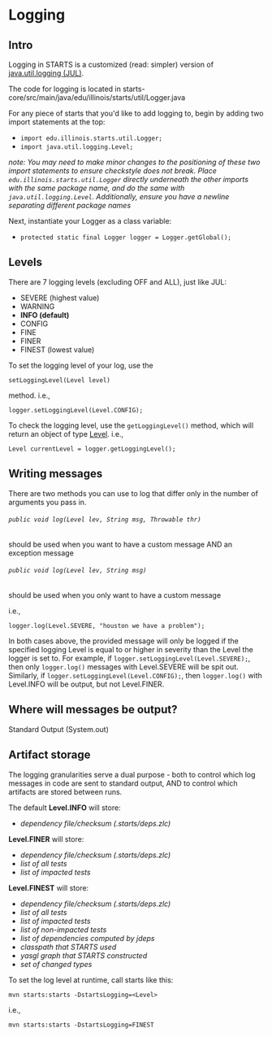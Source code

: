 
# Logging

## Intro

Logging in STARTS is a customized (read: simpler) version of [java.util.logging (JUL)](https://docs.oracle.com/javase/8/docs/api/java/util/logging/package-summary.html).

The code for logging is located in starts-core/src/main/java/edu/illinois/starts/util/Logger.java


For any piece of starts that you'd like to add logging to, begin by adding two import statements at the top:

- ``import edu.illinois.starts.util.Logger;``
- ``import java.util.logging.Level;``

_note: You may need to make minor changes to the positioning of these two import statements to ensure checkstyle does not break. Place ``edu.illinois.starts.util.Logger`` directly underneath the other imports with the same package name, and do the same with ``java.util.logging.Level``. Additionally, ensure you have a newline separating different package names_


Next, instantiate your Logger as a class variable:
- ``protected static final Logger logger = Logger.getGlobal();``

## Levels
There are 7 logging levels (excluding OFF and ALL), just like JUL:
- SEVERE (highest value)
- WARNING
- __INFO (default)__
- CONFIG
- FINE
- FINER
- FINEST (lowest value)

To set the logging level of your log, use the 

``setLoggingLevel(Level level)`` 

method.
i.e.,

``logger.setLoggingLevel(Level.CONFIG);``

To check the logging level, use the ``getLoggingLevel()`` method, which will return an object of type [Level](https://docs.oracle.com/javase/8/docs/api/java/util/logging/Level.html).
i.e.,

``Level currentLevel = logger.getLoggingLevel();``

## Writing messages
There are two methods you can use to log that differ only in the number of arguments you pass in.

###### ``public void log(Level lev, String msg, Throwable thr)``
should be used when you want to have a custom message AND an exception message


###### ``public void log(Level lev, String msg)``
should be used when you only want to have a custom message

i.e.,

``logger.log(Level.SEVERE, "houston we have a problem");``

In both cases above, the provided message will only be logged if the specified logging Level is equal to or higher in severity than the Level the logger is set to.
For example, if ``logger.setLoggingLevel(Level.SEVERE);``, then only ``logger.log()`` messages with Level.SEVERE will be spit out.
Similarly, if ``logger.setLoggingLevel(Level.CONFIG);``, then ``logger.log()`` with Level.INFO will be output, but not Level.FINER.

## Where will messages be output? 
Standard Output (System.out)

## Artifact storage
The logging granularities serve a dual purpose - both to control which log messages in code are sent to standard output, AND to control which artifacts are stored between runs.

The default __Level.INFO__ will store:
- _dependency file/checksum (.starts/deps.zlc)_

__Level.FINER__ will store:
- _dependency file/checksum (.starts/deps.zlc)_
- _list of all tests_
- _list of impacted tests_

__Level.FINEST__ will store:
- _dependency file/checksum (.starts/deps.zlc)_
- _list of all tests_
- _list of impacted tests_
- _list of non-impacted tests_
- _list of dependencies computed by jdeps_
- _classpath that STARTS used_
- _yasgl graph that STARTS constructed_
- _set of changed types_

To set the log level at runtime, call starts like this: 

``mvn starts:starts -DstartsLogging=<Level>``

i.e., 

``mvn starts:starts -DstartsLogging=FINEST``
